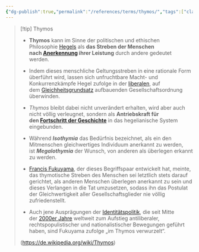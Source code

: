 ```yaml
---
{"dg-publish":true,"permalink":"/references/terms/thymos/","tags":["class/termNote"]}
---
```



> [!tip] Thymos
> - **Thymos** kann im Sinne der politischen und ethischen Philosophie [Hegels](https://de.wikipedia.org/wiki/Georg_Wilhelm_Friedrich_Hegel "Georg Wilhelm Friedrich Hegel") als **das Streben der Menschen nach [Anerkennung](https://de.wikipedia.org/wiki/Anerkennung#Psychologie "Anerkennung") ihrer Leistung** durch andere gedeutet werden. 
> 
> - Indem dieses menschliche Geltungsstreben in eine rationale Form überführt wird, lassen sich unfruchtbare Macht- und Konkurrenzkämpfe Hegel zufolge in der [liberalen](https://de.wikipedia.org/wiki/Liberalismus "Liberalismus"), auf dem [Gleichheitsgrundsatz](https://de.wikipedia.org/wiki/Gleichheitssatz "Gleichheitssatz") aufbauenden Gesellschaftsordnung überwinden. 
> - _Thymos_ bleibt dabei nicht unverändert erhalten, wird aber auch nicht völlig verleugnet, sondern als **Antriebskraft für den [Fortschritt der Geschichte](https://de.wikipedia.org/wiki/Fortschritt#Kulturoptimismus "Fortschritt")** in das hegelianische System eingebunden. 
>     
> 
> - Während **_Isothymia_** das Bedürfnis bezeichnet, als ein den Mitmenschen gleichwertiges Individuum anerkannt zu werden, ist **_Megalothymia_** der Wunsch, von anderen als überlegen erkannt zu werden.
> 
> - [Francis Fukuyama](https://de.wikipedia.org/wiki/Francis_Fukuyama "Francis Fukuyama"), der dieses Begriffspaar entwickelt hat, meinte, das thymotische Streben des Menschen sei letztlich stets darauf gerichtet, als anderen Menschen überlegen anerkannt zu sein und dieses Verlangen in die Tat umzusetzen, sodass ihn das Postulat der Gleichwertigkeit aller Gesellschaftsglieder nie völlig zufriedenstellt. 
> - Auch jene Ausprägungen der [Identitätspolitik](https://de.wikipedia.org/wiki/Identit%C3%A4tspolitik "Identitätspolitik"), die seit Mitte der [2000er Jahre](https://de.wikipedia.org/wiki/2000er "2000er") weltweit zum Aufstieg antiliberaler, rechtspopulistischer und nationalistischer Bewegungen geführt haben, sind Fukuyama zufolge „im Thymos verwurzelt“.
> 
> (https://de.wikipedia.org/wiki/Thymos) 





